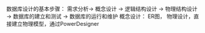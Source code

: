数据库设计的基本步骤：
	需求分析-> 概念设计 -> 逻辑结构设计 -> 物理结构设计 -> 数据库的建立和测试 -> 数据库的运行和维护
	概念设计： ER图，
	物理设计，直接建立物理模型，通过PowerDesigner